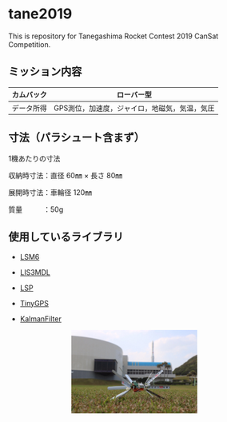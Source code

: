 # tane2019
This is repository for Tanegashima Rocket Contest 2019 CanSat Competition.

## ミッション内容

|カムバック|ローバー型|
|:---:|:---:|
|データ所得|GPS測位，加速度，ジャイロ，地磁気，気温，気圧|

## 寸法（パラシュート含まず）

1機あたりの寸法

収納時寸法：直径 60㎜ × 長さ 80㎜

展開時寸法：車輪径 120㎜

質量　　　：50g

## 使用しているライブラリ

 - [LSM6](https://github.com/pololu/lsm6-arduino)

 - [LIS3MDL](https://github.com/pololu/lis3mdl-arduino)

 - [LSP](https://github.com/pololu/lps-arduino)

 - [TinyGPS](http://arduiniana.org/libraries/tinygpsplus/)

 - [KalmanFilter](https://github.com/TKJElectronics/KalmanFilter)

<div align="center">
<img src="https://raw.githubusercontent.com/ymt117/tane2019/master/image/capsule_sat.JPG" alt="img" width="50%">
</div>
